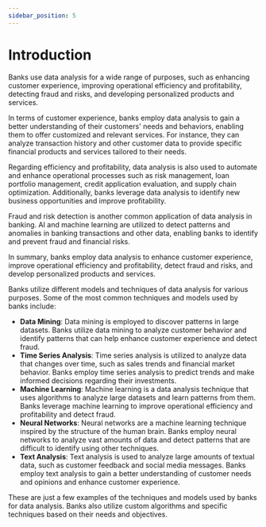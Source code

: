 ```yaml
---
sidebar_position: 5
---
```


# Introduction

Banks use data analysis for a wide range of purposes, such as enhancing customer experience, improving operational efficiency and profitability, detecting fraud and risks, and developing personalized products and services.

In terms of customer experience, banks employ data analysis to gain a better understanding of their customers' needs and behaviors, enabling them to offer customized and relevant services. For instance, they can analyze transaction history and other customer data to provide specific financial products and services tailored to their needs.

Regarding efficiency and profitability, data analysis is also used to automate and enhance operational processes such as risk management, loan portfolio management, credit application evaluation, and supply chain optimization. Additionally, banks leverage data analysis to identify new business opportunities and improve profitability.

Fraud and risk detection is another common application of data analysis in banking. AI and machine learning are utilized to detect patterns and anomalies in banking transactions and other data, enabling banks to identify and prevent fraud and financial risks.

In summary, banks employ data analysis to enhance customer experience, improve operational efficiency and profitability, detect fraud and risks, and develop personalized products and services.

Banks utilize different models and techniques of data analysis for various purposes. Some of the most common techniques and models used by banks include:

* **Data Mining**: Data mining is employed to discover patterns in large datasets. Banks utilize data mining to analyze customer behavior and identify patterns that can help enhance customer experience and detect fraud.
* **Time Series Analysis**: Time series analysis is utilized to analyze data that changes over time, such as sales trends and financial market behavior. Banks employ time series analysis to predict trends and make informed decisions regarding their investments.
* **Machine Learning**: Machine learning is a data analysis technique that uses algorithms to analyze large datasets and learn patterns from them. Banks leverage machine learning to improve operational efficiency and profitability and detect fraud.
* **Neural Networks**: Neural networks are a machine learning technique inspired by the structure of the human brain. Banks employ neural networks to analyze vast amounts of data and detect patterns that are difficult to identify using other techniques.
* **Text Analysis**: Text analysis is used to analyze large amounts of textual data, such as customer feedback and social media messages. Banks employ text analysis to gain a better understanding of customer needs and opinions and enhance customer experience.

These are just a few examples of the techniques and models used by banks for data analysis. Banks also utilize custom algorithms and specific techniques based on their needs and objectives.
